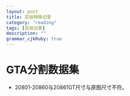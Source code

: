 ```yaml
---
layout: post
title: 实验特殊记录
category: "reading"
tags: [实验记录]
description: ""
grammar_cjkRuby: true
---
```


# GTA分割数据集
- 20801-20860与20861GT尺寸与原图尺寸不符。